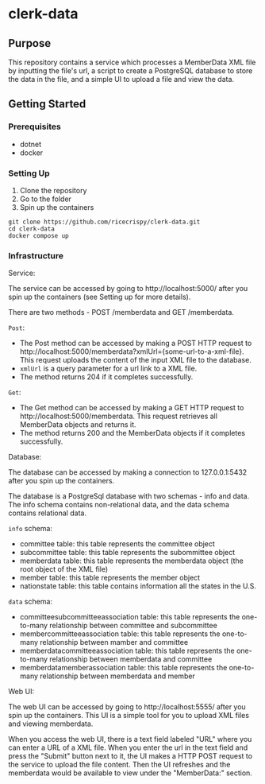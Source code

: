 # clerk-data

## Purpose
This repository contains a service which processes a MemberData XML file by inputting the file's url, a script to create a PostgreSQL database to store the data in the file, and a simple UI to upload a file and view the data.

## Getting Started

### Prerequisites

- dotnet
- docker

### Setting Up

1. Clone the repository
2. Go to the folder
3. Spin up the containers
```
git clone https://github.com/ricecrispy/clerk-data.git
cd clerk-data
docker compose up
```

### Infrastructure

Service:

The service can be accessed by going to http://localhost:5000/ after you spin up the containers (see Setting up for more details).

There are two methods - POST /memberdata and GET /memberdata.

`Post`:
- The Post method can be accessed by making a POST HTTP request to http://localhost:5000/memberdata?xmlUrl={some-url-to-a-xml-file}. This request uploads the content of the input XML file to the database.
- `xmlUrl` is a query parameter for a url link to a XML file.
- The method returns 204 if it completes successfully.

`Get`:
- The Get method can be accessed by making a GET HTTP request to http://localhost:5000/memberdata. This request retrieves all MemberData objects and returns it.
- The method returns 200 and the MemberData objects if it completes successfully.

Database:

The database can be accessed by making a connection to 127.0.0.1:5432 after you spin up the containers.

The database is a PostgreSql database with two schemas - info and data. The info schema contains non-relational data, and the data schema contains relational data.

`info` schema:
- committee table: this table represents the committee object
- subcommittee table: this table represents the subommittee object
- memberdata table: this table represents the memberdata object (the root object of the XML file)
- member table: this table represents the member object
- nationstate table: this table contains information all the states in the U.S.

`data` schema:
- committeesubcommitteeassociation table: this table represents the one-to-many relationship between committee and subcommittee
- membercommitteeassociation table: this table represents the one-to-many relationship between mamber and committee
- memberdatacommitteeassociation table: this table represents the one-to-many relationship between memberdata and committee
- memberdatamemberassociation table: this table represents the one-to-many relationship between memberdata and member

Web UI:

The web UI can be accessed by going to http://localhost:5555/ after you spin up the containers. This UI is a simple tool for you to upload XML files and viewing memberdata.

When you access the web UI, there is a text field labeled "URL" where you can enter a URL of a XML file. When you enter the url in the text field and press the "Submit" button next to it, the UI makes a HTTP POST request to the service to upload the file content. Then the UI refreshes and the memberdata would be available to view under the "MemberData:" section.